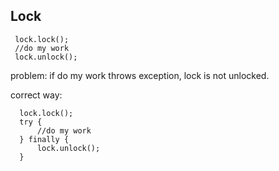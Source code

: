 ## Lock ## 

```
 lock.lock();
 //do my work
 lock.unlock();
```
problem: if do my work throws exception, lock is not unlocked.

correct way:
```
  lock.lock();
  try {
      //do my work
  } finally {
      lock.unlock();
  }
  
```
